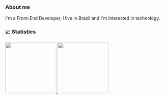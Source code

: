 ### About me
<div>
<p>
I'm a Front-End Developer, I live in Brazil and I'm interested in technology.
  <p/>
  <div/>

### 📈 Statistics

<div align="left">
  <a href="https://github.com/okamoto148">
  <img height="160em" src="https://github-readme-stats.vercel.app/api?username=okamoto148&show_icons=true&theme=dark&include_all_commits=true&count_private=true"/>
  <img height="160em" src="https://github-readme-stats.vercel.app/api/top-langs/?username=okamoto148&layout=compact&langs_count=7&theme=dark"/>
</div>
